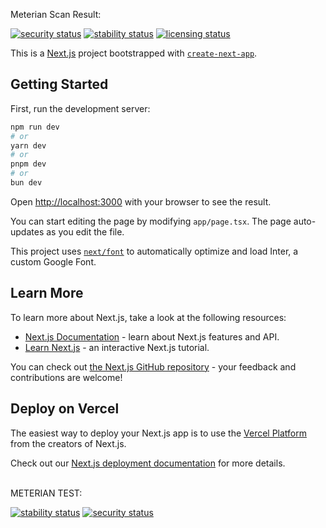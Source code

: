 Meterian Scan Result: <br>

[![security status](https://www.meterian.com/badge/gh/roggiedc/security-bcremit-next/security)](https://www.meterian.com/report/gh/roggiedc/security-bcremit-next)
[![stability status](https://www.meterian.com/badge/gh/roggiedc/security-bcremit-next/stability)](https://www.meterian.com/report/gh/roggiedc/security-bcremit-next)
[![licensing status](https://www.meterian.com/badge/gh/roggiedc/security-bcremit-next/licensing)](https://www.meterian.com/report/gh/roggiedc/security-bcremit-next)


This is a [Next.js](https://nextjs.org/) project bootstrapped with [`create-next-app`](https://github.com/vercel/next.js/tree/canary/packages/create-next-app).

## Getting Started

First, run the development server:

```bash
npm run dev
# or
yarn dev
# or
pnpm dev
# or
bun dev
```

Open [http://localhost:3000](http://localhost:3000) with your browser to see the result.

You can start editing the page by modifying `app/page.tsx`. The page auto-updates as you edit the file.

This project uses [`next/font`](https://nextjs.org/docs/basic-features/font-optimization) to automatically optimize and load Inter, a custom Google Font.

## Learn More

To learn more about Next.js, take a look at the following resources:

- [Next.js Documentation](https://nextjs.org/docs) - learn about Next.js features and API.
- [Learn Next.js](https://nextjs.org/learn) - an interactive Next.js tutorial.

You can check out [the Next.js GitHub repository](https://github.com/vercel/next.js/) - your feedback and contributions are welcome!

## Deploy on Vercel

The easiest way to deploy your Next.js app is to use the [Vercel Platform](https://vercel.com/new?utm_medium=default-template&filter=next.js&utm_source=create-next-app&utm_campaign=create-next-app-readme) from the creators of Next.js.

Check out our [Next.js deployment documentation](https://nextjs.org/docs/deployment) for more details.

<br>METERIAN TEST:<br>

[![stability status](https://www.meterian.com/badge/gh/Ruzzel-bcremit/security-bcremit-next/stability)](https://www.meterian.com/report/gh/Ruzzel-bcremit/security-bcremit-next)
[![security status](https://www.meterian.com/badge/gh/Ruzzel-bcremit/security-bcremit-next/security)](https://www.meterian.com/report/gh/Ruzzel-bcremit/security-bcremit-next)
